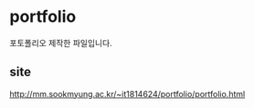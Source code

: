 # portfolio
포토폴리오 제작한 파일입니다.

## site
http://mm.sookmyung.ac.kr/~it1814624/portfolio/portfolio.html
